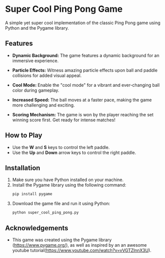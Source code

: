 # Super Cool Ping Pong Game

A simple yet super cool implementation of the classic Ping Pong game using Python and the Pygame library.

## Features

- **Dynamic Background:** The game features a dynamic background for an immersive experience.

- **Particle Effects:** Witness amazing particle effects upon ball and paddle collisions for added visual appeal.

- **Cool Mode:** Enable the "cool mode" for a vibrant and ever-changing ball color during gameplay.

- **Increased Speed:** The ball moves at a faster pace, making the game more challenging and exciting.

- **Scoring Mechanism:** The game is won by the player reaching the set winning score first. Get ready for intense matches!

## How to Play

- Use the **W** and **S** keys to control the left paddle.
- Use the **Up** and **Down** arrow keys to control the right paddle.

## Installation

1. Make sure you have Python installed on your machine.
2. Install the Pygame library using the following command:
    ```bash
    pip install pygame
    ```
3. Download the game file and run it using Python:
    ```bash
    python super_cool_ping_pong.py
    ```

## Acknowledgements

- This game was created using the Pygame library (https://www.pygame.org/), as well as inspired by an an awesome youtube tutorial(https://www.youtube.com/watch?v=vVGTZlnnX3U).

